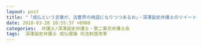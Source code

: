 ```yaml
---
layout: post
title: "「成仏という言葉が、法曹界の用語になりつつあるお」・深澤諭史弁護士のツイートにみる弁護士業界の問題性・司法制度改革における成仏理論"
date: 2018-03-28 10:55:37 +0900
categories:  弁護士/深澤諭史弁護士・第二東京弁護士会
tags:  深澤諭史弁護士 成仏理論 司法制度改革
---
```



